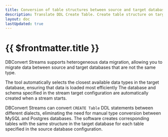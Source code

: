 ```yaml
---
title: Conversion of table structures between source and target databases.
description: Translate DDL Create Table. Create table structure on targets.
layout: doc
lastUpdated: true
---
```


# {{ $frontmatter.title }}

DBConvert Streams supports heterogeneous data migration, allowing you to migrate data between source and target databases that are not the same type. 

The tool automatically selects the closest available data types in the target database, ensuring that data is loaded most efficiently
The database and schema specified in the stream target configuration are automatically created when a stream starts.

DBConvert Streams can convert `CREATE Table` DDL statements between different dialects, eliminating the need for manual type conversion between MySQL and Postgres databases. The software creates corresponding tables with the same structure in the target database for each table specified in the source database configuration.
